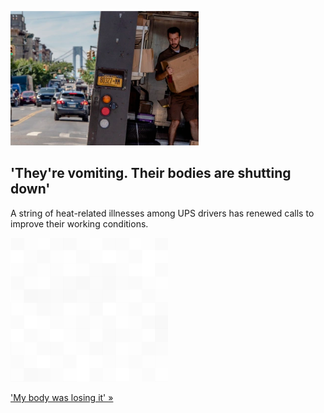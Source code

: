 
!['They're vomiting. Their bodies are shutting down'](./20220821235718.png)
## 'They're vomiting. Their bodies are shutting down'

A string of heat-related illnesses among UPS drivers has renewed calls to improve their working conditions.

![pic](../square_bg.png)

['My body was losing it' »](https://www.yahoo.com/finance/news/ups-drivers-brutal-heat-endangering-150020892.html)
